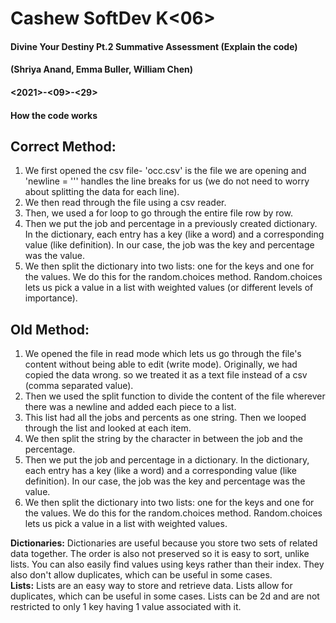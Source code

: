 # Cashew SoftDev K<06> 
#### Divine Your Destiny Pt.2 Summative Assessment (Explain the code)
#### (Shriya Anand, Emma Buller, William Chen)
#### <2021>-<09>-<29>
#### How the code works
## Correct Method:
1. We first opened the csv file- 'occ.csv' is the file we are opening and 'newline = ''' handles the line breaks for us (we do not need to worry about splitting the data for each line).
2. We then read through the file using a csv reader.
3. Then, we used a for loop to go through the entire file row by row.
4. Then we put the job and percentage in a previously created dictionary. In the dictionary, each entry has a key (like a word) and a corresponding value (like definition). In our case, the job was the key and percentage was the value.
5. We then split the dictionary into two lists: one for the keys and one for the values. We do this for the random.choices method. Random.choices lets us pick a value in a list with weighted values (or different levels of importance).
## Old Method:
1. We opened the file in read mode which lets us go through the file's content without being able to edit (write mode). Originally, we had copied the data wrong. so we treated it as a text file instead of a csv (comma separated value).
2. Then we used the split function to divide the content of the file wherever there was a newline and added each piece to a list.
3. This list had all the jobs and percents as one string. Then we looped through the list and looked at each item.
4. We then split the string by the character in between the job and the percentage.
5. Then we put the job and percentage in a dictionary. In the dictionary, each entry has a key (like a word) and a corresponding value (like definition). In our case, the job was the key and percentage was the value.
6. We then split the dictionary into two lists: one for the keys and one for the values. We do this for the random.choices method. Random.choices lets us pick a value in a list with weighted values.  
  
**Dictionaries:**
Dictionaries are useful because you store two sets of related data together. The order is also not preserved so it is easy to sort, unlike lists. You can also easily find values using keys rather than their index. They also don't allow duplicates, which can be useful in some cases.  
**Lists:**
Lists are an easy way to store and retrieve data. Lists allow for duplicates, which can be useful in some cases. Lists can be 2d and are not restricted to only 1 key having 1 value associated with it.
